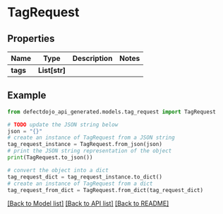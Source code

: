 # TagRequest


## Properties

Name | Type | Description | Notes
------------ | ------------- | ------------- | -------------
**tags** | **List[str]** |  | 

## Example

```python
from defectdojo_api_generated.models.tag_request import TagRequest

# TODO update the JSON string below
json = "{}"
# create an instance of TagRequest from a JSON string
tag_request_instance = TagRequest.from_json(json)
# print the JSON string representation of the object
print(TagRequest.to_json())

# convert the object into a dict
tag_request_dict = tag_request_instance.to_dict()
# create an instance of TagRequest from a dict
tag_request_from_dict = TagRequest.from_dict(tag_request_dict)
```
[[Back to Model list]](../README.md#documentation-for-models) [[Back to API list]](../README.md#documentation-for-api-endpoints) [[Back to README]](../README.md)


